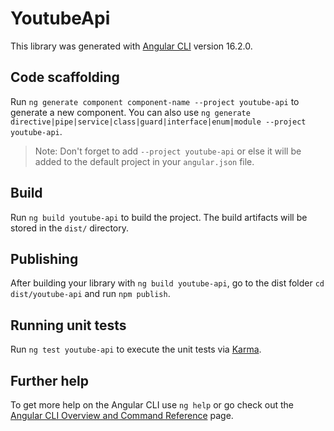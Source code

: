 # YoutubeApi

This library was generated with [Angular CLI](https://github.com/angular/angular-cli) version 16.2.0.

## Code scaffolding

Run `ng generate component component-name --project youtube-api` to generate a new component. You can also use `ng generate directive|pipe|service|class|guard|interface|enum|module --project youtube-api`.
> Note: Don't forget to add `--project youtube-api` or else it will be added to the default project in your `angular.json` file. 

## Build

Run `ng build youtube-api` to build the project. The build artifacts will be stored in the `dist/` directory.

## Publishing

After building your library with `ng build youtube-api`, go to the dist folder `cd dist/youtube-api` and run `npm publish`.

## Running unit tests

Run `ng test youtube-api` to execute the unit tests via [Karma](https://karma-runner.github.io).

## Further help

To get more help on the Angular CLI use `ng help` or go check out the [Angular CLI Overview and Command Reference](https://angular.io/cli) page.
